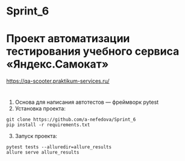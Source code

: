 # Sprint_6
# Проект автоматизации тестирования учебного сервиса «Яндекс.Самокат»
https://qa-scooter.praktikum-services.ru/
#
1. Основа для написания автотестов — фреймворк pytest
2. Установка проекта:
```
git clone https://github.com/a-nefedova/Sprint_6
pip install -r requirements.txt
```
3. Запуск проекта: 
```
pytest tests --alluredir=allure_results
allure serve allure_results 
```
